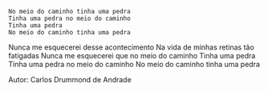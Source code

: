     No meio do caminho tinha uma pedra
    Tinha uma pedra no meio do caminho
    Tinha uma pedra
    No meio do caminho tinha uma pedra


Nunca me esquecerei desse acontecimento
Na vida de minhas retinas tão fatigadas
Nunca me esquecerei que no meio do caminho
Tinha uma pedra
Tinha uma pedra no meio do caminho
No meio do caminho tinha uma pedra

Autor: Carlos Drummond de Andrade